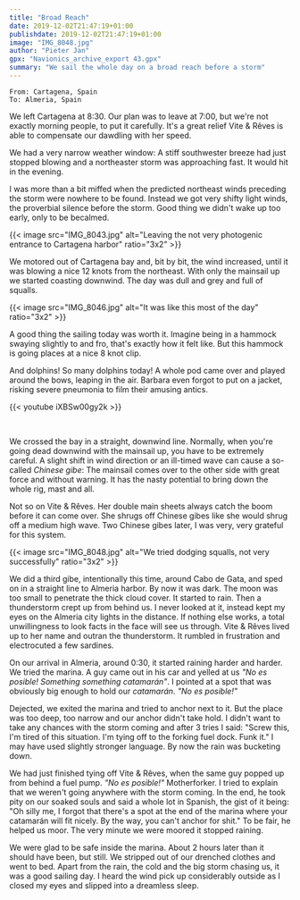 ```yaml
---
title: "Broad Reach"
date: 2019-12-02T21:47:19+01:00
publishdate: 2019-12-02T21:47:19+01:00
image: "IMG_8048.jpg"
author: "Pieter Jan"
gpx: "Navionics_archive_export 43.gpx"
summary: "We sail the whole day on a broad reach before a storm"
---
```


`From: Cartagena, Spain`<br/>
`To: Almeria, Spain`

We left Cartagena at 8:30. Our plan was to leave at 7:00, but we're not exactly morning people, to put it carefully. It's a great relief Vite & Rêves is able to compensate our dawdling with her speed.

We had a very narrow weather window: A stiff southwester breeze had just stopped blowing and a northeaster storm was approaching fast. It would hit in the evening.

I was more than a bit miffed when the predicted northeast winds preceding the storm were nowhere to be found. Instead we got very shifty light winds, the proverbial silence before the storm. Good thing we didn't wake up too early, only to be becalmed.

{{< image src="IMG_8043.jpg" alt="Leaving the not very photogenic entrance to Cartagena harbor" ratio="3x2" >}}

We motored out of Cartagena bay and, bit by bit, the wind increased, until it was blowing a nice 12 knots from the northeast. With only the mainsail up we started coasting downwind. The day was dull and grey and full of squalls.

{{< image src="IMG_8046.jpg" alt="It was like this most of the day" ratio="3x2" >}}

A good thing the sailing today was worth it. Imagine being in a hammock swaying slightly to and fro, that's exactly how it felt like. But this hammock is going places at a nice 8 knot clip.

And dolphins! So many dolphins today! A whole pod came over and played around the bows, leaping in the air. Barbara even forgot to put on a jacket, risking severe pneumonia to film their amusing antics.

{{< youtube iXBSw00gy2k >}}

&nbsp;

We crossed the bay in a straight, downwind line. Normally, when you're going dead downwind with the mainsail up, you have to be extremely careful. A slight shift in wind direction or an ill-timed wave can cause a so-called _Chinese gibe_: The mainsail comes over to the other side with great force and without warning. It has the nasty potential to bring down the whole rig, mast and all.

Not so on Vite & Rêves. Her double main sheets always catch the boom before it can come over. She shrugs off Chinese gibes like she would shrug off a medium high wave. Two Chinese gibes later, I was very, very grateful for this system.

{{< image src="IMG_8048.jpg" alt="We tried dodging squalls, not very successfully" ratio="3x2" >}}

We did a third gibe, intentionally this time, around Cabo de Gata, and sped on in a straight line to Almeria harbor. By now it was dark. The moon was too small to penetrate the thick cloud cover. It started to rain. Then a thunderstorm crept up from behind us. I never looked at it, instead kept my eyes on the Almeria city lights in the distance. If nothing else works, a total unwillingness to look facts in the face will see us through. Vite & Rêves lived up to her name and outran the thunderstorm. It rumbled in frustration and electrocuted a few sardines.

On our arrival in Almeria, around 0:30, it started raining harder and harder. We tried the marina. A guy came out in his car and yelled at us _"No es posible! Something something catamarán"_. I pointed at a spot that was obviously big enough to hold our _catamarán_. _"No es posible!"_

Dejected, we exited the marina and tried to anchor next to it. But the place was too deep, too narrow and our anchor didn't take hold. I didn't want to take any chances with the storm coming and after 3 tries I said: "Screw this, I'm tired of this situation. I'm tying off to the forking fuel dock. Funk it." I may have used slightly stronger language. By now the rain was bucketing down.

We had just finished tying off Vite & Rêves, when the same guy popped up from behind a fuel pump. _"No es posible!"_ Motherforker. I tried to explain that we weren't going anywhere with the storm coming. In the end, he took pity on our soaked souls and said a whole lot in Spanish, the gist of it being: "Oh silly me, I forgot that there's a spot at the end of the marina where your catamarán will fit nicely. By the way, you can't anchor for shit." To be fair, he helped us moor. The very minute we were moored it stopped raining.

We were glad to be safe inside the marina. About 2 hours later than it should have been, but still. We stripped out of our drenched clothes and went to bed. Apart from the rain, the cold and the big storm chasing us, it was a good sailing day. I heard the wind pick up considerably outside as I closed my eyes and slipped into a dreamless sleep.
